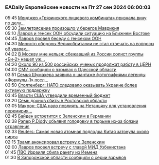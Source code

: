 <h3>EADaily Европейские новости на Пт 27 сен 2024 06:00:03</h3>
<div class="rss">
  <span class="smaller gray hspace">05:45</span>
  <a class="nodecor" href="https://eadaily.com/ru/news/2024/09/27/mendzher-gryazinskogo-pishchevogo-kombinata-priznala-vinu-po-delu-o-suhpaykah">Менджер «Грязинского пищевого комбината» признала вину по делу...</a>
</div>
<div class="rss">
  <span class="smaller gray hspace">05:30</span>
  <a class="nodecor" href="https://eadaily.com/ru/news/2024/09/27/zemletryasenie-proizoshlo-u-beregov-mavrikiya">Землетрясение произошло у берегов Маврикия</a>
</div>
<div class="rss">
  <span class="smaller gray hspace">05:10</span>
  <a class="nodecor" href="https://eadaily.com/ru/news/2024/09/27/lavrov-i-gensek-oon-obsudili-situaciyu-na-blizhnem-vostoke">Лавров и генсек ООН обсудили ситуацию на Ближнем Востоке</a>
</div>
<div class="rss">
  <span class="smaller gray hspace">04:45</span>
  <a class="nodecor" href="https://eadaily.com/ru/news/2024/09/27/lavrov-provel-besedu-s-gensekom-oon">Лавров провел беседу с генсеком ООН</a>
</div>
<div class="rss">
  <span class="smaller gray hspace">04:30</span>
  <a class="nodecor" href="https://eadaily.com/ru/news/2024/09/27/ministr-oborony-velikobritanii-ne-stal-otvechat-na-voprosy-ob-udarah-vsu-po-rossii">Министр обороны Великобритании не стал отвечать на вопросы об ударах...</a>
</div>
<div class="rss">
  <span class="smaller gray hspace">04:22</span>
  <a class="nodecor" href="https://eadaily.com/ru/news/2024/09/27/v-moskvu-mne-nelzya-sbezhavshiy-iz-rossii-solist-gruppy-bi-2-nashel-uzhe-pyatuyu-rodinu">В Москву мне нельзя: сбежавший из России солист группы «Би-2» нашел уж...</a>
</div>
<div class="rss">
  <span class="smaller gray hspace">04:20</span>
  <a class="nodecor" href="https://eadaily.com/ru/news/2024/09/27/okolo-90-iz-500-rossiyskih-uchenyh-prodolzhat-rabotu-v-cern">Около 90 из 500 российских ученых продолжат работу в ЦЕРН</a>
</div>
<div class="rss">
  <span class="smaller gray hspace">04:00</span>
  <a class="nodecor" href="https://eadaily.com/ru/news/2024/09/27/smi-soobshchili-o-vzryvah-v-odesskoy-oblasti">СМИ сообщили о взрывах в Одесской области</a>
</div>
<div class="rss">
  <span class="smaller gray hspace">03:51</span>
  <a class="nodecor" href="https://eadaily.com/ru/news/2024/09/27/semya-shumahera-zayavila-o-shantazhe-fotografiyami-legendy-formuly-1-posle-travmy">Семья Шумахера заявила о шантаже фотографиями легенды «Формулы-1» посл...</a>
</div>
<div class="rss">
  <span class="smaller gray hspace">03:50</span>
  <a class="nodecor" href="https://eadaily.com/ru/news/2024/09/27/stoltenberg-nato-sledovalo-okazyvat-ukraine-bolee-aktivnuyu-podderzhku">Столтенберг: НАТО следовало оказывать Украине более активную поддержку</a>
</div>
<div class="rss">
  <span class="smaller gray hspace">03:45</span>
  <a class="nodecor" href="https://eadaily.com/ru/news/2024/09/27/vlasti-ssha-utverdili-vremennyy-byudzhet">Власти США утвердили временный бюджет</a>
</div>
<div class="rss">
  <span class="smaller gray hspace">03:20</span>
  <a class="nodecor" href="https://eadaily.com/ru/news/2024/09/27/sem-dronov-sbity-v-rostovskoy-oblasti">Семь дронов сбиты в Ростовской области</a>
</div>
<div class="rss">
  <span class="smaller gray hspace">03:05</span>
  <a class="nodecor" href="https://eadaily.com/ru/news/2024/09/27/makron-ssha-nado-povliyat-na-netanyahu-dlya-ustanovleniya-peremiriya-s-hezbolloy">Макрон: США надо повлиять на Нетаньяху для установления перемирия...</a>
</div>
<div class="rss">
  <span class="smaller gray hspace">02:45</span>
  <a class="nodecor" href="https://eadaily.com/ru/news/2024/09/27/bayden-vstretitsya-s-zelenskim-v-germanii">Байден встретится с Зеленским в Германии</a>
</div>
<div class="rss">
  <span class="smaller gray hspace">02:38</span>
  <a class="nodecor" href="https://eadaily.com/ru/news/2024/09/27/reper-pdiddy-obyavil-golodovku-v-tyurme-iz-za-boyazni-otravleniya">Рэпер P.Diddy объявил голодовку в тюрьме из-за боязни отравления</a>
</div>
<div class="rss">
  <span class="smaller gray hspace">02:33</span>
  <a class="nodecor" href="https://eadaily.com/ru/news/2024/09/27/reuters-samaya-novaya-atomnaya-podlodka-kitaya-zatonula-okolo-pirsa">Reuters: Самая новая атомная подлодка Китая затонула около пирса</a>
</div>
<div class="rss">
  <span class="smaller gray hspace">02:15</span>
  <a class="nodecor" href="https://eadaily.com/ru/news/2024/09/27/tramp-anonsiroval-vstrechu-s-zelenskim">Трамп анонсировал встречу с Зеленским</a>
</div>
<div class="rss">
  <span class="smaller gray hspace">02:00</span>
  <a class="nodecor" href="https://eadaily.com/ru/news/2024/09/27/lavrov-provel-vstrechu-s-glavoy-mid-uzbekistana">Лавров провел встречу с главой МИД Узбекистана</a>
</div>
<div class="rss">
  <span class="smaller gray hspace">01:45</span>
  <a class="nodecor" href="https://eadaily.com/ru/news/2024/09/27/pvo-izrailya-sbila-raketu-iz-yemena">ПВО Израиля сбила ракету из Йемена</a>
</div>
<div class="rss">
  <span class="smaller gray hspace">01:30</span>
  <a class="nodecor" href="https://eadaily.com/ru/news/2024/09/27/v-zaporozhskoy-oblasti-soobshchili-o-serii-vzryvov">В Запорожской области сообщили о серии взрывов</a>
</div>